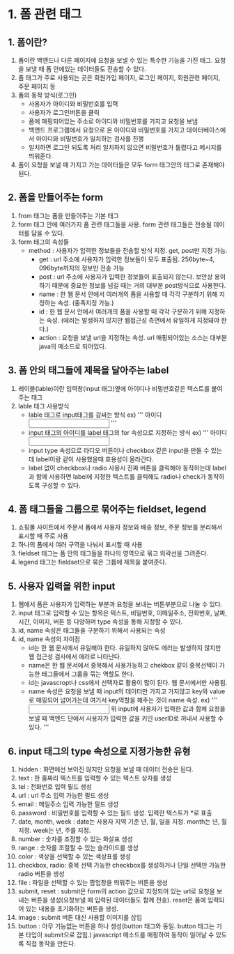 # 1. 폼 관련 태그
## 1. 폼이란?
1. 폼이란 백앤드나 다른 페이지에 요청을 보낼 수 있는 특수한 기능을 가진 태그. 요청을 보낼 때 폼 안에있는 데이터들도 전송할 수 있다.
2. 폼 태그가 주로 사용되는 곳은 회원가입 페이지, 로그인 페이지, 회원관련 페이지, 주문 페이지 등
3. 폼의 동작 방식(로그인)
    - 사용자가 아이디와 비밀번호를 입력
    - 사용자가 로그인버튼을 클릭
    - 폼에 매핑되어있는 주소로 아이디와 비밀번호를 가지고 요청을 보냄
    - 백앤드 프로그램에서 요청으로 온 아이디와 비밀번호를 가지고 데이터베이스에서 아이디와 비밀번호가 일치하는 검사를 진행
    - 일치하면 로그인 되도록 처리 일치하지 않으면 비밀번호가 틀렸다고 메시지를 띄워준다.
4. 폼이 요청을 보낼 때 가지고 가는 데이터들은 모두 form 태그안의 태그로 존재해야 된다.

## 2. 폼을 만들어주는 form
1. from 태그는 폼을 만들어주는 기본 태그
2. form 태그 안에 여러가지 폼 관련 태그들을 사용. form 관련 태그들은 전송될 데이터를 담을 수 있다.
3. form 태그의 속성들
    - method : 사용자가 입력한 정보들을 전송할 방식 지정. get, post만 지정 가능.
        - get : url 주소에 사용자가 입력한 정보들이 모두 표출됨. 256byte~4, 096byte까지의 정보만 전송 가능
        - post : url 주소에 사용자가 입력한 정보들이 표출되지 않는다. 보안상 용이하기 때문에 중요한 정보를 넘길 때는 거의 대부분 post방식으로 사용한다.
        - name : 한 웹 문서 안에서 여러개의 폼을 사용할 때 각각 구분하기 위해 지정하는 속성. (중족지정 가능.)
        - id : 한 웹 문서 안에서 여러개의 폼을 사용할 때 각각 구분하기 위해 지정하는 속성. (에러는 발생하지 않지만 웹접근성 측면에서 유일하게 지정돼야 한다.)
        - action : 요청을 보낼 url을 지정하는 속성.
                   url 매핑되어있는 소스는 대부분 java의 메소드로 되어있다.

## 3. 폼 안의 태그들에 제목을 달아주는 label
1. 레이블(lable)이란 입력창(input 태그)옆에 아이디나 비밀번호같은 텍스트를 붙여주는 태그
2. lable 태그 사용방식
    - lable 태그로 input태그를 감싸는 방식
      ex) '''
        <label>아이디
            <input type="text">
        <label>
        '''
    - input 태그의 아이디를 label 태그의 for 속성으로 지정하는 방식
      ex) '''
        <label for="userId">아이디</label>
            <input id ="userid" type = "text">
    - input type 속성으로 라디오 버튼이나 checkbox 같은 input을 만들 수 있는데 label이랑 같이 사용했을때 효용성이 올라간다.
    - label 없이 checkbox나 radio 사용시 진짜 버튼을 클릭해야 동작하는데 label과 함께 사용하면 label에 지정한 텍스트를 클릭해도 radio나 check가 동작하도록 구성할 수 있다.

## 4. 폼 태그들을 그룹으로 묶어주는 fieldset, legend
1. 쇼핑몰 사이트에서 주문서 폼에서 사용자 정보와 배송 정보, 주문 정보를 분리해서 표시할 때 주로 사용
2. 하나의 폼에서 여러 구역을 나눠서 표시할 때 사용
3. fieldset 태그는 폼 안의 태그들을 하나의 영역으로 묶고 외곽선을 그려준다.
4. legend 태그는 fieldset으로 묶은 그룹에 제목을 붙여준다.

## 5. 사용자 입력을 위한 input
1. 웹에서 폼은 사용자가 입력하는 부분과 요청을 보내는 버튼부분으로 나눌 수 있다.
2. input 태그로 입력할 수 있는 항목은 텍스트, 비밀번호, 이메일주소, 전화번호, 날짜, 시간, 이미지, 버튼 등 다양하며 type 속성을 통해 지정할 수 있다.
3. id, name 속성은 태그들을 구분하기 위해서 사용되는 속성
4. id, name 속성의 차이점
    - id는 한 웹 문서에서 유일해야 한다. 유일하지 않아도 에러는 발생하지 않지만 웹 접근성 검사에서 에러로 나타난다.
    - name은 한 웹 문서에서 중복해서 사용가능하고 chekbox 같이 중복선택이 가능한 태그들에서 그룹을 묶는 역할도 한다.
    - id는 javascropt나 css에서 선택자로 활용이 많이 된다. 웹 문서에서만 사용됨.
    - name 속성은 요청을 보낼 때 input의 데이터만 가지고 가지않고 key와 value로 매핑되어 넘어가는데 여기서 key역할을 해주는 것이 name 속성.
        ex) '''
            <input type="text" name="userID">
            위 input에 사용자가 입력한 값과 함께 요청을 보낼 때 백엔드 단에서 사용자가 입력한 값을 키인 userID로 꺼내서 사용할 수 있다.
           '''

## 6. input 태그의 type 속성으로 지정가능한 유형
1. hidden : 화면에선 보이진 않지만 요청을 보낼 때 데이터 전송은 된다.
2. text : 한 줄짜리 텍스트를 입력할 수 있는 텍스트 상자를 생성
3. tel : 전화번호 입력 필드 생성
4. url : url 주소 입력 가능한 필드 생성
5. email : 메일주소 입력 가능한 필드 생성
6. password : 비밀번호를 입력할 수 있는 필드 생성. 입력란 텍스트가 *로 표출
7. date, month, week : date는 사용자 지역 기준 년, 월, 일을 지정. month는 년, 월 지정. week는 년, 주를 지정.
8. number : 숫자를 조정할 수 있는 화살표 생성
9. range : 숫자를 조절할 수 있는 슬라이드를 생성
10. color : 색상을 선택할 수 있는 색상표를 생성
11. checkbox, radio: 중복 선택 가능한 checkbox를 생성하거나 단일 선택만 가능한 radio 버튼을 생성
12. file : 파일을 선택할 수 있는 팝업창을 띄워주는 버튼을 생성
13. submit, reset : submit은 form의 action 값으로 지정되어 있는 url로 요청을 보내는 버튼을 생성(요청보낼 때 입력된 데이터들도 함께 전송). reset은 폼에 입력되어 있는 내용을 초기화하는 버튼을 생성.
14. image : submit 버튼 대신 사용할 이미지를 삽입
15. button : 아무 기능없는 버튼을 하나 생성(button 태그와 동일. button 태그는 기본 타입이 submit으로 잡힘.) javascript 메소드를 매핑하여 동작이 일어날 수 있도록 직접 동작을 만든다.
